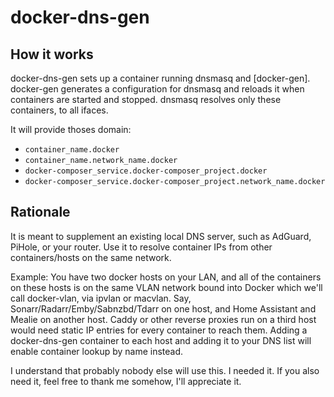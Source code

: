 # docker-dns-gen

## How it works

docker-dns-gen sets up a container running dnsmasq and [docker-gen].
docker-gen generates a configuration for dnsmasq and reloads it when containers
are started and stopped. dnsmasq resolves only these containers, to all ifaces.

It will provide thoses domain:
- `container_name.docker`
- `container_name.network_name.docker`
- `docker-composer_service.docker-composer_project.docker`
- `docker-composer_service.docker-composer_project.network_name.docker`



## Rationale

It is meant to supplement an existing local DNS server, such as AdGuard, PiHole,
or your router. Use it to resolve container IPs from other containers/hosts on the
same network.

Example: You have two docker hosts on your LAN, and all of the containers on these
hosts is on the same VLAN network bound into Docker which we'll call docker-vlan,
via ipvlan or macvlan. Say, Sonarr/Radarr/Emby/Sabnzbd/Tdarr on one host, and Home
Assistant and Mealie on another host. Caddy or other reverse proxies run on a third
host would need static IP entries for every container to reach them. Adding a
docker-dns-gen container to each host and adding it to your DNS list will enable
container lookup by name instead.

I understand that probably nobody else will use this. I needed it.
If you also need it, feel free to thank me somehow, I'll appreciate it.
